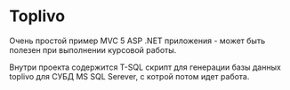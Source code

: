 # Toplivo
Очень простой пример MVC 5 ASP .NET приложения - может быть полезен при выполнении курсовой работы.

Внутри проекта содержится T-SQL скрипт для генерации базы данных toplivo для СУБД MS SQL Serever, с котрой потом идет работа.

